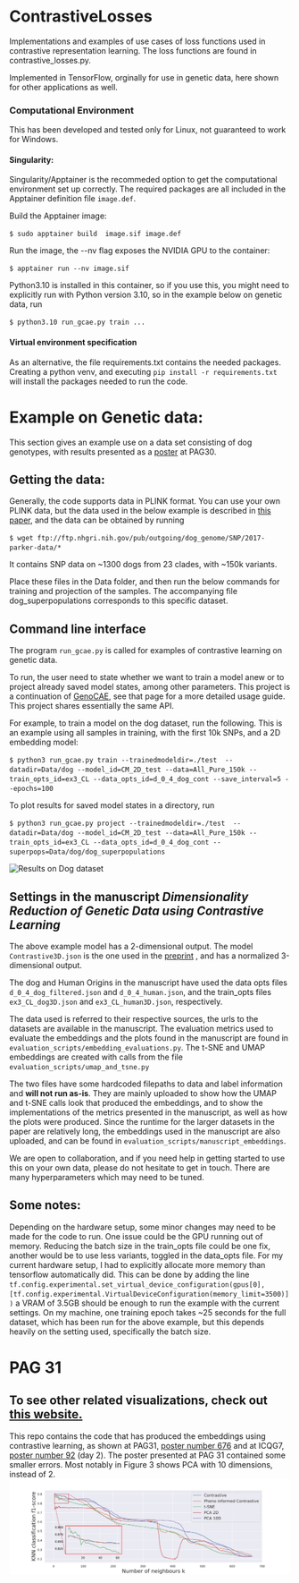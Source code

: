 


# ContrastiveLosses
Implementations and examples of use cases of loss functions used in contrastive representation learning. The loss functions are found in contrastive_losses.py. 

Implemented in TensorFlow, orginally for use in genetic data, here shown for other applications as well.
### Computational Environment
This has been developed and tested only for Linux, not guaranteed to work for Windows.
#### Singularity:
Singularity/Apptainer is the recommeded option to get the computational environment set up correctly.
The required packages are all included in the Apptainer definition file `image.def`.

Build the Apptainer image:

`$ sudo apptainer build  image.sif image.def`

Run the image, the --nv flag exposes the NVIDIA GPU to the container: 

`$ apptainer run --nv image.sif`

Python3.10 is installed in this container, so if you use this, you might need to explicitly run with Python version 3.10, so in the example below on genetic data, run 

`$ python3.10 run_gcae.py train ... `

#### Virtual environment specification
As an alternative, the file requirements.txt contains the needed packages. Creating a python venv, and executing 
`pip install -r requirements.txt`
will install the packages needed to run the code.



# Example on Genetic data:

This section gives an example use on a data set consisting of dog genotypes, with results presented as a [poster](https://filtho.github.io/poster_pag_30.pdf) at PAG30.

## Getting the data:
Generally, the code supports data in PLINK format. 
You can use your own PLINK data, but the data used in the below example is described in [this paper](https://pubmed.ncbi.nlm.nih.gov/28445722/), and the data can be obtained by running 

`$ wget ftp://ftp.nhgri.nih.gov/pub/outgoing/dog_genome/SNP/2017-parker-data/*`

It contains SNP data on ~1300 dogs from 23 clades, with ~150k variants.

Place these files in the Data folder, and then run the below commands for training and projection of the samples. The accompanying file dog_superpopulations corresponds to this specific dataset.

## Command line interface


The program `run_gcae.py` is called for examples of contrastive learning on genetic data.

To run, the user need to state whether we want to train a model anew or to project already saved model states, among other parameters. This project is a continuation of [GenoCAE](https://github.com/kausmees/GenoCAE), see that page for a more detailed usage guide. This project shares essentially the same API.


For example, to train a model on the dog dataset, run the following. This is an example using all samples in training, with the first 10k SNPs, and a 2D embedding model:

`$ python3 run_gcae.py train --trainedmodeldir=./test  --datadir=Data/dog --model_id=CM_2D_test --data=All_Pure_150k --train_opts_id=ex3_CL --data_opts_id=d_0_4_dog_cont --save_interval=5 --epochs=100`

To plot results for saved model states in a directory, run 

`$ python3 run_gcae.py project --trainedmodeldir=./test  --datadir=Data/dog --model_id=CM_2D_test --data=All_Pure_150k --train_opts_id=ex3_CL --data_opts_id=d_0_4_dog_cont --superpops=Data/dog/dog_superpopulations`


![Results on Dog dataset](gcae/animated.gif)

## Settings in the manuscript _Dimensionality Reduction of Genetic Data using Contrastive Learning_
The above example model has a 2-dimensional output. The model `Contrastive3D.json` is the one used in the [preprint](https://www.biorxiv.org/content/10.1101/2024.09.30.615901v1.full.pdf) , and has a normalized 3-dimensional output.

The dog and Human Origins in the manuscript have used the data opts files `d_0_4_dog_filtered.json` and `d_0_4_human.json`, and the train_opts files  `ex3_CL_dog3D.json` and `ex3_CL_human3D.json`, respectively.

The data used is referred to their respective sources, the urls to the datasets are available in the manuscript. 
The evaluation metrics used to evaluate the embeddings and the plots found in the manuscript are found in `evaluation_scripts/embedding_evaluations.py`. The t-SNE and UMAP embeddings are created with calls from the file `evaluation_scripts/umap_and_tsne.py`

The two files have some hardcoded filepaths to data and label information and __will not run as-is__. They are mainly uploaded to show how the UMAP and t-SNE calls look that produced the embeddings, and to show the implementations of the metrics presented in the manuscript, as well as how the plots were produced. Since the runtime for the larger datasets in the paper are relatively long, the embeddings used in the manuscript are also uploaded, and can be found in `evaluation_scripts/manuscript_embeddings`.

We are open to collaboration, and if you need help in getting started to use this on your own data, please do not hesitate to get in touch. There are many hyperparameters which may need to be tuned.



## Some notes:

Depending on the hardware setup, some minor changes may need to be made for the code to run. One issue could be the GPU running out of memory. Reducing the batch size in the train_opts file could be one fix, another would be to use less variants, toggled in the data_opts file. For my current hardware setup, I had to explicitly allocate more memory than tensorflow automatically did. This can be done by adding the line 
`tf.config.experimental.set_virtual_device_configuration(gpus[0], [tf.config.experimental.VirtualDeviceConfiguration(memory_limit=3500)])`
a VRAM of 3.5GB should be enough to run the example with the current settings. On my machine, one training epoch takes ~25 seconds for the full dataset, which has been run for the above example, but this depends heavily on the setting used, specifically the batch size.




# PAG 31


## To see other related visualizations, check out [this website.](https://filtho.github.io)

This repo contains the code that has produced the embeddings using contrastive learning, as shown at PAG31, [poster number 676](https://filtho.github.io/poster.pdf) and at ICQG7, [poster number 92](https://filtho.github.io/poster_icqg7.pdf) (day 2).
The poster presented at PAG 31 contained some smaller errors. Most notably in Figure 3 shows PCA with 10 dimensions, instead of 2.
![errata image figure 3](example_figures/test_errata.png)

